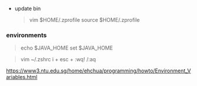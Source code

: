 - update bin
  > vim $HOME/.zprofile
  > source $HOME/.zprofile

### environments

> echo $JAVA_HOME
> set $JAVA_HOME

> vim ~/.zshrc
> i + esc + :wq! /:aq

https://www3.ntu.edu.sg/home/ehchua/programming/howto/Environment_Variables.html
